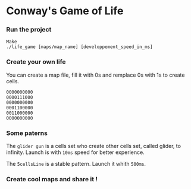 # Conway's Game of Life

### Run the project

```
Make
./life_game [maps/map_name] [developpement_speed_in_ms]
```


### Create your own life

You can create a map file, fill it with 0s and remplace 0s with 1s to create cells.

```
0000000000
0000111000
0000000000
0001100000
0011000000
0000000000
```

### Some paterns

The ```glider gun``` is a cells set who create other cells set, called glider, to infinity.
Launch is with ```10ms``` speed for better experience.

The ```5cellsLine``` is a stable pattern.
Launch it whith ```500ms```.


### Create cool maps and share it !
